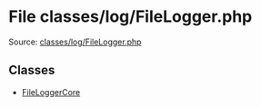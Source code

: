 File classes/log/FileLogger.php
=========

Source: [classes/log/FileLogger.php](https://github.com/PrestaShop/PrestaShop/blob/1.6.0.4/classes/log/FileLogger.php)


Classes
-------

* [FileLoggerCore](class.FileLoggerCore.md)

